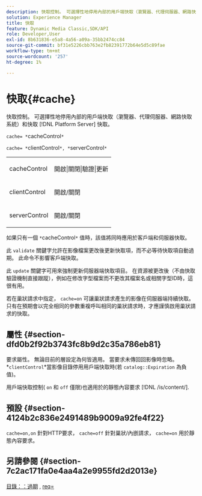 ```yaml
---
description: 快取控制。 可選擇性地停用內部的用戶端快取（瀏覽器、代理伺服器、網路快取系統）和快取 [!DNL Platform Server] 快取。
solution: Experience Manager
title: 快取
feature: Dynamic Media Classic,SDK/API
role: Developer,User
exl-id: 8b631836-e5a8-4a56-a09a-35bb2474cc84
source-git-commit: bf31e5226cbb763e2fb82391772b64e5d5c89fae
workflow-type: tm+mt
source-wordcount: '257'
ht-degree: 1%

---
```


# 快取{#cache}

快取控制。 可選擇性地停用內部的用戶端快取（瀏覽器、代理伺服器、網路快取系統）和快取 [!DNL Platform Server] 快取。

`cache= *`cacheControl`*`

`cache= *`clientControl`*, *`serverControl`*`

<table id="simpletable_70ACECAEA02F400C83B598FA13F1D00B"> 
 <tr class="strow"> 
  <td class="stentry"> <p><span class="codeph"> <span class="varname"> cacheControl</span></span> </p> </td> 
  <td class="stentry"> <p><span class="codeph"> 開啟|關閉|驗證|更新</span> </p> </td> 
 </tr> 
 <tr class="strow"> 
  <td class="stentry"> <p><span class="codeph"> <span class="varname"> clientControl</span></span> </p></td> 
  <td class="stentry"> <p><span class="codeph"> 開啟/關閉</span> </p></td> 
 </tr> 
 <tr class="strow"> 
  <td class="stentry"> <p><span class="codeph"> <span class="varname"> serverControl</span></span> </p></td> 
  <td class="stentry"> <p><span class="codeph"> 開啟/關閉</span> </p></td> 
 </tr> 
</table>

如果只有一個 `*`cacheControl`*` 值時，該值將同時應用於客戶端和伺服器快取。

此 `validate` 關鍵字允許在影像檔案更改後更新快取項，而不必等待快取項自動過期。 此命令不影響客戶端快取。

此 `update` 關鍵字可用來強制更新伺服器端快取項目。 在資源被更改後（不由快取驗證機制直接跟蹤），例如在修改字型檔案而不更改其檔案名或相關字型ID時，這很有用。

若在巢狀請求中指定， `cache=on` 可讓巢狀請求產生的影像在伺服器端持續快取。 只有在預期會以完全相同的參數重複呼叫相同的巢狀請求時，才應謹慎啟用巢狀請求的快取。

## 屬性 {#section-dfd0b2f92b3743fc8b9d2c35a786eb81}

要求屬性。 無論目前的層設定為何皆適用。 當要求未傳回回影像時忽略。 *`clientControl`*當影像目錄停用用戶端快取時(若 `catalog::Expiration` 為負值)。

用戶端快取控制( `on` 和 `off` 僅限)也適用於的靜態內容要求 [!DNL /is/content/].

## 預設 {#section-4124b2c836e2491489b9009a92fe4f22}

`cache=on,on` 針對HTTP要求， `cache=off` 針對巢狀/內嵌請求， `cache=on` 用於靜態內容要求。

## 另請參閱 {#section-7c2ac171fa0e4aa4a2e9955fd2d2013e}

[目錄：：過期](../../../../../is-api/image-catalog/image-serving-api-ref/c-image-catalog-reference/c-image-svg-data-reference/c-image-data-reference/r-expiration-cat.md#reference-a7afd668ecbb4d2da65d86259aa6a28a) , [req=](../../../../../is-api/http-ref/image-serving-api-ref/c-http-protocol-reference/c-command-reference/r-req/r-req.md#reference-907cdb4a97034db7ad94695f25552e76)
